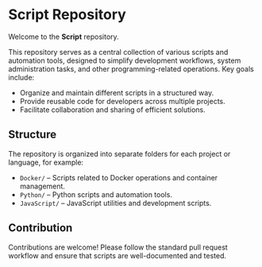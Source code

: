 # Script Repository

Welcome to the **Script** repository.

This repository serves as a central collection of various scripts and automation tools, designed to simplify development workflows, system administration tasks, and other programming-related operations. Key goals include:

- Organize and maintain different scripts in a structured way.
- Provide reusable code for developers across multiple projects.
- Facilitate collaboration and sharing of efficient solutions.

## Structure

The repository is organized into separate folders for each project or language, for example:

- `Docker/` – Scripts related to Docker operations and container management.
- `Python/` – Python scripts and automation tools.
- `JavaScript/` – JavaScript utilities and development scripts.

## Contribution

Contributions are welcome! Please follow the standard pull request workflow and ensure that scripts are well-documented and tested.
